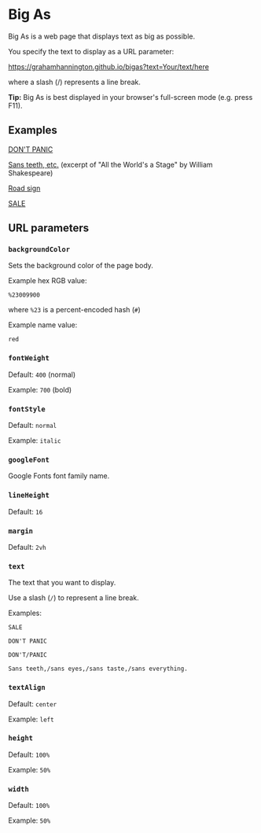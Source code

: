 # Big As

Big As is a web page that displays text as big as possible.

You specify the text to display as a URL parameter:

https://grahamhannington.github.io/bigas?text=Your/text/here

where a slash (/) represents a line break.

**Tip:** Big As is best displayed in your browser's full-screen mode (e.g. press F11).

## Examples

[DON'T PANIC](https://grahamhannington.github.io/bigas?text=DON%27T/PANIC&googleFont=Bungee%20Inline&backgroundColor=%23336633)

[Sans teeth, etc.](https://grahamhannington.github.io/bigas?text=Sans%20teeth,/sans%20eyes,/sans%20taste,/sans%20everything.&textAlign=left) (excerpt of "All the World's a Stage" by William Shakespeare)

[Road sign](https://grahamhannington.github.io/bigas?text=Turn%20right/onto/Hamersley%20Road&googleFont=Overpass&backgroundColor=%23305441&textAlign=left)

[SALE](https://grahamhannington.github.io/bigas?text=SALE&backgroundColor=red)

## URL parameters

### `backgroundColor`

Sets the background color of the page body.

Example hex RGB value:

`%23009900`

where `%23` is a percent-encoded hash (`#`)

Example name value:

`red`

### `fontWeight`

Default: `400` (normal)

Example: `700` (bold)

### `fontStyle`

Default: `normal`

Example: `italic`

### `googleFont`

Google Fonts font family name.

### `lineHeight`

Default: `16`

### `margin`

Default: `2vh`

### `text`

The text that you want to display.

Use a slash (`/`) to represent a line break.

Examples:

`SALE`

`DON'T PANIC`

`DON'T/PANIC`

`Sans teeth,/sans eyes,/sans taste,/sans everything.`


### `textAlign`

Default: `center`

Example: `left`

### `height`

Default: `100%`

Example: `50%`


### `width`

Default: `100%`

Example: `50%`